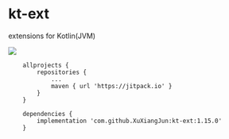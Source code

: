 # kt-ext
extensions for Kotlin(JVM)

[![](https://jitpack.io/v/XuXiangJun/kt-ext.svg)](https://jitpack.io/#XuXiangJun/kt-ext)

```
    allprojects {
        repositories {
            ...
            maven { url 'https://jitpack.io' }
        }
    }
```
```
    dependencies {
        implementation 'com.github.XuXiangJun:kt-ext:1.15.0'
    }
```
